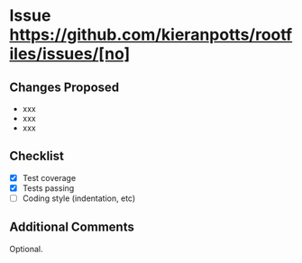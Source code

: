 # Issue https://github.com/kieranpotts/rootfiles/issues/[no]

## Changes Proposed

- xxx
- xxx
- xxx

## Checklist

- [x] Test coverage
- [x] Tests passing
- [ ] Coding style (indentation, etc)

## Additional Comments

Optional.
